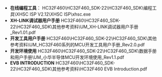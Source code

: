 - **在线编程工具**：
	HC32F460\HC32F460_SDK-22\HC32F460_SDK\编程工具\XHSC ISP V2.12\XHSC ISP\xhsc.exe
- **XH-LINK调试器用户手册**
	HC32F460\HC32F460_SDK-22\HC32F460_SDK\其他参考资料\UM_XH-LINK调试器用户手册_Rev1.01.pdf
- **开发工具用户手册**
	HC32F460\HC32F460_SDK-22\HC32F460_SDK\其他参考资料\UM_HC32F460系列的MCU开发工具用户手册_Rev2.0.pdf
- **开发环境使用**
	HC32F460\HC32F460_SDK-22\HC32F460_SDK\数据手册和用户手册\UM_小华半导体MCU开发环境使用_Rev1.1.pdf
- **EVB INTRODUCTION**
	HC32F460\HC32F460_SDK-22\HC32F460_SDK\其他参考资料\HC32F460 EVB Introduction.pdf